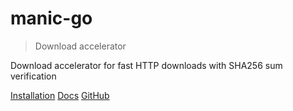# manic-go

> Download accelerator

Download accelerator for fast HTTP downloads with SHA256 sum verification

[Installation](installation.md)
[Docs](docs.md)
[GitHub](https://github.com/x0f5c3/manic-go)
